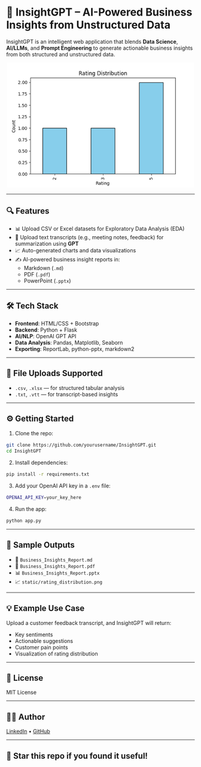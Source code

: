 # 🚀 InsightGPT – AI-Powered Business Insights from Unstructured Data

InsightGPT is an intelligent web application that blends **Data Science**, **AI/LLMs**, and **Prompt Engineering** to generate actionable business insights from both structured and unstructured data.

<p align="center">
  <img src="static/rating_distribution.png" width="500" alt="Insights Visualization">
</p>

---

## 🔍 Features

- 📊 Upload CSV or Excel datasets for Exploratory Data Analysis (EDA)
- 🧠 Upload text transcripts (e.g., meeting notes, feedback) for summarization using **GPT**
- 📈 Auto-generated charts and data visualizations
- ✍️ AI-powered business insight reports in:
  - Markdown (`.md`)
  - PDF (`.pdf`)
  - PowerPoint (`.pptx`)

---

## 🛠️ Tech Stack

- **Frontend**: HTML/CSS + Bootstrap
- **Backend**: Python + Flask
- **AI/NLP**: OpenAI GPT API
- **Data Analysis**: Pandas, Matplotlib, Seaborn
- **Exporting**: ReportLab, python-pptx, markdown2

---

## 📁 File Uploads Supported

- `.csv`, `.xlsx` — for structured tabular analysis  
- `.txt`, `.vtt` — for transcript-based insights  

---

## ⚙️ Getting Started

1. Clone the repo:
```bash
git clone https://github.com/yourusername/InsightGPT.git
cd InsightGPT
```

2. Install dependencies:
```bash
pip install -r requirements.txt
```

3. Add your OpenAI API key in a `.env` file:
```bash
OPENAI_API_KEY=your_key_here
```

4. Run the app:
```bash
python app.py
```

---

## 📄 Sample Outputs

- 📄 `Business_Insights_Report.md`
- 📄 `Business_Insights_Report.pdf`
- 📊 `Business_Insights_Report.pptx`
- 📈 `static/rating_distribution.png`

---

## 💡 Example Use Case

Upload a customer feedback transcript, and InsightGPT will return:
- Key sentiments
- Actionable suggestions
- Customer pain points
- Visualization of rating distribution

---

## 📜 License

MIT License

---

## 🙋‍♂️ Author

[LinkedIn]([https://www.linkedin.com/in/yourprofile/](https://www.linkedin.com/in/bharath-l-1bba20257/)) • [GitHub]([https://github.com/yourusername](https://github.com/BharathL2))

---

## 🌟 Star this repo if you found it useful!
